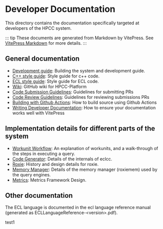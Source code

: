 # Developer Documentation

This directory contains the documentation specifically targeted at developers of the HPCC system.  

::: tip
These documents are generated from Markdown by VitePress.  See [VitePress Markdown](https://vitepress.vuejs.org/guide/markdown) for more details.
:::

## General documentation

-   [Development guide](Development.md): Building the system and development guide.
-   [C++ style guide](StyleGuide.md): Style guide for c++ code.
-   [ECL style guide](/ecllibrary/StyleGuide.md): Style guide for ECL code.
-   [Wiki](https://github.com/hpcc-systems/HPCC-Platform/wiki):  GitHub wiki for HPCC-Platform
-   [Code Submission Guidelines](CodeSubmissions.md):  Guidelines for submitting PRs
-   [Code Review Guidelines](CodeReviews.md):  Guidelines for reviewing submissions PRs
-   [Building with Github Actions](UserBuildAssets.md): How to build source using Github Actions
-   [Writing Developer Documentation](DevDocs.md): How to ensure your documentation works well with VitePress

## Implementation details for different parts of the system

-   [Workunit Workflow](Workunits.md): An explanation of workunits, and a walk-through of the steps in executing a query.
-   [Code Generator](CodeGenerator.md): Details of the internals of eclcc.
-   [Roxie](roxie.md): History and design details for roxie.
-   [Memory Manager](MemoryManager.md): Details of the memory manager (roxiemem) used by the query engines.
-   [Metrics](Metrics.md): Metrics Framework Design.

## Other documentation

The ECL language is documented in the ecl language reference manual (generated as ECLLanguageReference-\<version\>.pdf).


test1
